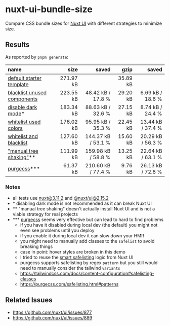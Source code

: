 # nuxt-ui-bundle-size

Compare CSS bundle sizes for [Nuxt UI](https://ui.nuxt.com) with different strategies to minimize size.

## Results

As reported by `pnpm generate`:

| name                                                                |      size |              saved |     gzip |             saved |
| :------------------------------------------------------------------ | --------: | -----------------: | -------: | ----------------: |
| [default starter template](2/starter)                               | 271.97 kB |                    | 35.89 kB |                   |
| [blacklist unused components](2/blacklist-components/)              | 223.55 kB |  48.42 kB / 17.8 % | 29.20 kB |  6.69 kB / 18.6 % |
| [disable dark mode](2/no-darkmode/)\*                               | 183.34 kB |  88.63 kB / 32.6 % | 27.15 kB |  8.74 kB / 24.4 % |
| [whitelist used colors](2/whitelist-colors/)                        | 176.02 kB |  95.95 kB / 35.3 % | 22.45 kB | 13.44 kB / 37.4 % |
| [whitelist and blacklist](2/whitelist-colors-blacklist-components/) | 127.60 kB | 144.37 kB / 53.1 % | 15.60 kB | 20.29 kB / 56.3 % |
| ["manual tree shaking"](0/starter/)\*\*                             | 111.99 kB | 159.98 kB / 58.8 % | 13.25 kB | 22.64 kB / 63.1 % |
| [purgecss](2/purgecss/)\*\*\*                                       |  61.37 kB | 210.60 kB / 77.4 % |  9.76 kB | 26.13 kB / 72.8 % |

### Notes

- all tests use [nuxt@3.11.2](https://www.npmjs.com/package/nuxt/v/3.11.2) and [@nuxt/ui@2.15.2](https://www.npmjs.com/package/@nuxt/ui/v/2.15.2)
- \* disabling dark mode is not recommended as it can break Nuxt UI
- \*\* "manual tree shaking" doesn't actually install Nuxt UI and is not a viable strategy for real projects
- \*\*\* [purgecss](https://github.com/FullHuman/purgecss) seems very effective but can lead to hard to find problems
  - if you have it disabled during local dev (the default) you might not even see problems until you deploy
  - if you enable it during local dev it can slow down your HMR
  - you might need to manually add classes to the `safelist` to avoid breaking things
  - case in point: hover styles are broken in this demo
  - I tried to reuse the [smart safelisting](https://ui.nuxt.com/getting-started/theming#smart-safelisting) logic from Nuxt UI
  - purgecss supports safelisting by regex `pattern` but you still would need to manually consider the tailwind `variants`
  - https://tailwindcss.com/docs/content-configuration#safelisting-classes
  - https://purgecss.com/safelisting.html#patterns

## Related Issues

- https://github.com/nuxt/ui/issues/877
- https://github.com/nuxt/ui/issues/889
